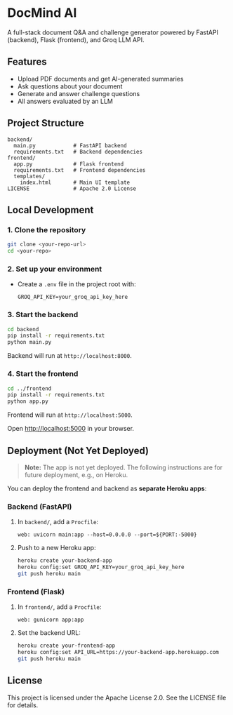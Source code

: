 # DocMind AI

A full-stack document Q&A and challenge generator powered by FastAPI (backend), Flask (frontend), and Groq LLM API.

## Features
- Upload PDF documents and get AI-generated summaries
- Ask questions about your document
- Generate and answer challenge questions
- All answers evaluated by an LLM

## Project Structure

```
backend/
  main.py            # FastAPI backend
  requirements.txt   # Backend dependencies
frontend/
  app.py             # Flask frontend
  requirements.txt   # Frontend dependencies
  templates/
    index.html       # Main UI template
LICENSE              # Apache 2.0 License
```

## Local Development

### 1. Clone the repository
```bash
git clone <your-repo-url>
cd <your-repo>
```

### 2. Set up your environment
- Create a `.env` file in the project root with:
  ```
  GROQ_API_KEY=your_groq_api_key_here
  ```

### 3. Start the backend
```bash
cd backend
pip install -r requirements.txt
python main.py
```
Backend will run at `http://localhost:8000`.

### 4. Start the frontend
```bash
cd ../frontend
pip install -r requirements.txt
python app.py
```
Frontend will run at `http://localhost:5000`.

Open [http://localhost:5000](http://localhost:5000) in your browser.

## Deployment (Not Yet Deployed)

> **Note:** The app is not yet deployed. The following instructions are for future deployment, e.g., on Heroku.

You can deploy the frontend and backend as **separate Heroku apps**:

### Backend (FastAPI)
1. In `backend/`, add a `Procfile`:
   ```
   web: uvicorn main:app --host=0.0.0.0 --port=${PORT:-5000}
   ```
2. Push to a new Heroku app:
   ```bash
   heroku create your-backend-app
   heroku config:set GROQ_API_KEY=your_groq_api_key_here
   git push heroku main
   ```

### Frontend (Flask)
1. In `frontend/`, add a `Procfile`:
   ```
   web: gunicorn app:app
   ```
2. Set the backend URL:
   ```bash
   heroku create your-frontend-app
   heroku config:set API_URL=https://your-backend-app.herokuapp.com
   git push heroku main
   ```

## License

This project is licensed under the Apache License 2.0. See the LICENSE file for details. 